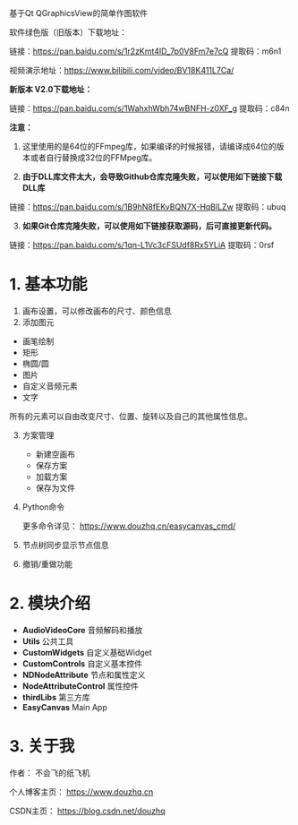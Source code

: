 基于Qt QGraphicsView的简单作图软件

软件绿色版（旧版本）下载地址：

链接：https://pan.baidu.com/s/1r2zKmt4ID_7p0V8Fm7e7cQ 提取码：m6n1

视频演示地址：https://www.bilibili.com/video/BV18K411L7Ca/

**新版本 V2.0下载地址：**

链接：https://pan.baidu.com/s/1WahxhWbh74wBNFH-z0XF_g  提取码：c84n

**注意：** 

1. 这里使用的是64位的FFmpeg库，如果编译的时候报错，请编译成64位的版本或者自行替换成32位的FFMpeg库。

2. **由于DLL库文件太大，会导致Github仓库克隆失败，可以使用如下链接下载DLL库**

链接：https://pan.baidu.com/s/1B9hN8fEKvBQN7X-HqBlLZw   提取码：ubuq

3. **如果Git仓库克隆失败，可以使用如下链接获取源码，后可直接更新代码。**

链接：https://pan.baidu.com/s/1qn-L1Vc3cFSUdf8Rx5YLiA   提取码：0rsf

# 1. 基本功能

1. 画布设置，可以修改画布的尺寸、颜色信息
2. 添加图元

- 画笔绘制
- 矩形
- 椭圆/圆
- 图片
- 自定义音频元素
- 文字

所有的元素可以自由改变尺寸、位置、旋转以及自己的其他属性信息。

3. 方案管理

   - 新建空画布
   - 保存方案
   - 加载方案
   - 保存为文件

4. Python命令

   更多命令详见： [ https://www.douzhq.cn/easycanvas_cmd/ ]( https://www.douzhq.cn/easycanvas_cmd/ )

5. 节点树同步显示节点信息
6. 撤销/重做功能
   

# 2. 模块介绍

- **AudioVideoCore**  音频解码和播放
- **Utils** 公共工具
- **CustomWidgets**  自定义基础Widget
- **CustomControls**  自定义基本控件
- **NDNodeAttribute**  节点和属性定义
- **NodeAttributeControl** 属性控件
- **thirdLibs** 第三方库
- **EasyCanvas**  Main App



# 3. 关于我

作者： 不会飞的纸飞机

个人博客主页： https://www.douzhq.cn

CSDN主页： https://blog.csdn.net/douzhq

